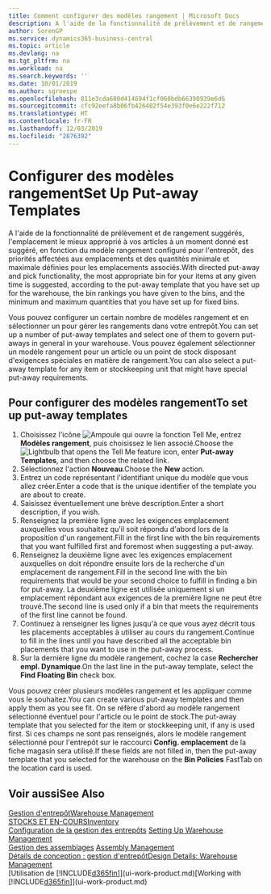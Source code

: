 ```yaml
---
title: Comment configurer des modèles rangement | Microsoft Docs
description: A l'aide de la fonctionnalité de prélèvement et de rangement suggérés, l'emplacement le mieux approprié à vos articles à un moment donné est suggéré, en fonction du modèle rangement configuré pour l'entrepôt, des priorités affectées aux emplacements et des quantités minimale et maximale définies pour les emplacements associés.
author: SorenGP
ms.service: dynamics365-business-central
ms.topic: article
ms.devlang: na
ms.tgt_pltfrm: na
ms.workload: na
ms.search.keywords: ''
ms.date: 10/01/2019
ms.author: sgroespe
ms.openlocfilehash: 811e3cda680d414694f1cf060bdb66390939e6d6
ms.sourcegitcommit: cfc92eefa8b06fb426482f54e393f0e6e222f712
ms.translationtype: HT
ms.contentlocale: fr-FR
ms.lasthandoff: 12/03/2019
ms.locfileid: "2876392"
---
```

# <a name="set-up-put-away-templates"></a><span data-ttu-id="73577-103">Configurer des modèles rangement</span><span class="sxs-lookup"><span data-stu-id="73577-103">Set Up Put-away Templates</span></span>
<span data-ttu-id="73577-104">A l'aide de la fonctionnalité de prélèvement et de rangement suggérés, l'emplacement le mieux approprié à vos articles à un moment donné est suggéré, en fonction du modèle rangement configuré pour l'entrepôt, des priorités affectées aux emplacements et des quantités minimale et maximale définies pour les emplacements associés.</span><span class="sxs-lookup"><span data-stu-id="73577-104">With directed put-away and pick functionality, the most appropriate bin for your items at any given time is suggested, according to the put-away template that you have set up for the warehouse, the bin rankings you have given to the bins, and the minimum and maximum quantities that you have set up for fixed bins.</span></span>  

<span data-ttu-id="73577-105">Vous pouvez configurer un certain nombre de modèles rangement et en sélectionner un pour gérer les rangements dans votre entrepôt.</span><span class="sxs-lookup"><span data-stu-id="73577-105">You can set up a number of put-away templates and select one of them to govern put-aways in general in your warehouse.</span></span> <span data-ttu-id="73577-106">Vous pouvez également sélectionner un modèle rangement pour un article ou un point de stock disposant d'exigences spéciales en matière de rangement.</span><span class="sxs-lookup"><span data-stu-id="73577-106">You can also select a put-away template for any item or stockkeeping unit that might have special put-away requirements.</span></span>  

## <a name="to-set-up-put-away-templates"></a><span data-ttu-id="73577-107">Pour configurer des modèles rangement</span><span class="sxs-lookup"><span data-stu-id="73577-107">To set up put-away templates</span></span>  
1.  <span data-ttu-id="73577-108">Choisissez l'icône ![Ampoule qui ouvre la fonction Tell Me](media/ui-search/search_small.png "Dites-moi ce que vous voulez faire"), entrez **Modèles rangement**, puis choisissez le lien associé.</span><span class="sxs-lookup"><span data-stu-id="73577-108">Choose the ![Lightbulb that opens the Tell Me feature](media/ui-search/search_small.png "Tell me what you want to do") icon, enter **Put-away Templates**, and then choose the related link.</span></span>  
2.  <span data-ttu-id="73577-109">Sélectionnez l'action **Nouveau**.</span><span class="sxs-lookup"><span data-stu-id="73577-109">Choose the **New** action.</span></span>  
3.  <span data-ttu-id="73577-110">Entrez un code représentant l'identifiant unique du modèle que vous allez créer.</span><span class="sxs-lookup"><span data-stu-id="73577-110">Enter a code that is the unique identifier of the template you are about to create.</span></span>  
4.  <span data-ttu-id="73577-111">Saisissez éventuellement une brève description.</span><span class="sxs-lookup"><span data-stu-id="73577-111">Enter a short description, if you wish.</span></span>  
5.  <span data-ttu-id="73577-112">Renseignez la première ligne avec les exigences emplacement auxquelles vous souhaitez qu'il soit répondu d'abord lors de la proposition d'un rangement.</span><span class="sxs-lookup"><span data-stu-id="73577-112">Fill in the first line with the bin requirements that you want fulfilled first and foremost when suggesting a put-away.</span></span>  
6.  <span data-ttu-id="73577-113">Renseignez la deuxième ligne avec les exigences emplacement auxquelles on doit répondre ensuite lors de la recherche d'un emplacement de rangement.</span><span class="sxs-lookup"><span data-stu-id="73577-113">Fill in the second line with the bin requirements that would be your second choice to fulfill in finding a bin for put-away.</span></span> <span data-ttu-id="73577-114">La deuxième ligne est utilisée uniquement si un emplacement répondant aux exigences de la première ligne ne peut être trouvé.</span><span class="sxs-lookup"><span data-stu-id="73577-114">The second line is used only if a bin that meets the requirements of the first line cannot be found.</span></span>  
7.  <span data-ttu-id="73577-115">Continuez à renseigner les lignes jusqu'à ce que vous ayez décrit tous les placements acceptables à utiliser au cours du rangement.</span><span class="sxs-lookup"><span data-stu-id="73577-115">Continue to fill in the lines until you have described all the acceptable bin placements that you want to use in the put-away process.</span></span>  
8.  <span data-ttu-id="73577-116">Sur la dernière ligne du modèle rangement, cochez la case **Rechercher empl. Dynamique**.</span><span class="sxs-lookup"><span data-stu-id="73577-116">On the last line in the put-away template, select the **Find Floating Bin** check box.</span></span>  

<span data-ttu-id="73577-117">Vous pouvez créer plusieurs modèles rangement et les appliquer comme vous le souhaitez.</span><span class="sxs-lookup"><span data-stu-id="73577-117">You can create various put-away templates and then apply them as you see fit.</span></span> <span data-ttu-id="73577-118">On se réfère d'abord au modèle rangement sélectionné éventuel pour l'article ou le point de stock.</span><span class="sxs-lookup"><span data-stu-id="73577-118">The put-away template that you selected for the item or stockkeeping unit, if any is used first.</span></span> <span data-ttu-id="73577-119">Si ces champs ne sont pas renseignés, alors le modèle rangement sélectionné pour l'entrepôt sur le raccourci **Config. emplacement** de la fiche magasin sera utilisé.</span><span class="sxs-lookup"><span data-stu-id="73577-119">If these fields are not filled in, then the put-away template that you selected for the warehouse on the **Bin Policies** FastTab on the location card is used.</span></span>  

## <a name="see-also"></a><span data-ttu-id="73577-120">Voir aussi</span><span class="sxs-lookup"><span data-stu-id="73577-120">See Also</span></span>  
[<span data-ttu-id="73577-121">Gestion d'entrepôt</span><span class="sxs-lookup"><span data-stu-id="73577-121">Warehouse Management</span></span>](warehouse-manage-warehouse.md)  
[<span data-ttu-id="73577-122">STOCKS ET EN-COURS</span><span class="sxs-lookup"><span data-stu-id="73577-122">Inventory</span></span>](inventory-manage-inventory.md)  
<span data-ttu-id="73577-123">[Configuration de la gestion des entrepôts](warehouse-setup-warehouse.md)   </span><span class="sxs-lookup"><span data-stu-id="73577-123">[Setting Up Warehouse Management](warehouse-setup-warehouse.md)   </span></span>  
<span data-ttu-id="73577-124">[Gestion des assemblages](assembly-assemble-items.md)  </span><span class="sxs-lookup"><span data-stu-id="73577-124">[Assembly Management](assembly-assemble-items.md)  </span></span>  
[<span data-ttu-id="73577-125">Détails de conception : gestion d'entrepôt</span><span class="sxs-lookup"><span data-stu-id="73577-125">Design Details: Warehouse Management</span></span>](design-details-warehouse-management.md)  
<span data-ttu-id="73577-126">[Utilisation de [!INCLUDE[d365fin](includes/d365fin_md.md)]](ui-work-product.md)</span><span class="sxs-lookup"><span data-stu-id="73577-126">[Working with [!INCLUDE[d365fin](includes/d365fin_md.md)]](ui-work-product.md)</span></span>
